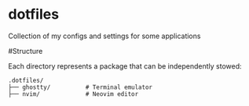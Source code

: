 # dotfiles

Collection of my configs and settings for some applications 

#Structure

Each directory represents a package that can be independently stowed:

```
.dotfiles/
├── ghostty/          # Terminal emulator
├── nvim/             # Neovim editor
```

